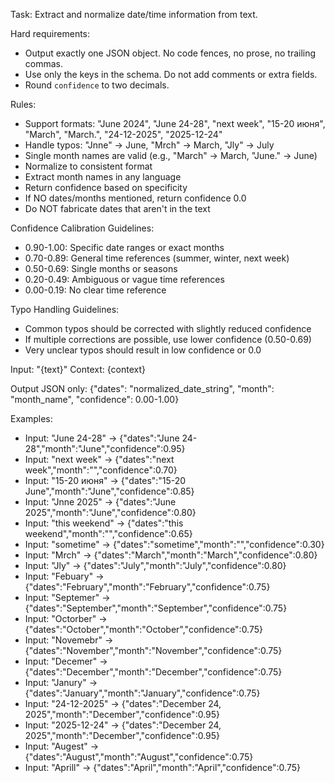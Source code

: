 Task: Extract and normalize date/time information from text.

Hard requirements:
- Output exactly one JSON object. No code fences, no prose, no trailing commas.
- Use only the keys in the schema. Do not add comments or extra fields.
- Round `confidence` to two decimals.

Rules:
- Support formats: "June 2024", "June 24-28", "next week", "15-20 июня", "March", "March.", "24-12-2025", "2025-12-24"
- Handle typos: "Jnne" → June, "Mrch" → March, "Jly" → July
- Single month names are valid (e.g., "March" → March, "June." → June)
- Normalize to consistent format
- Extract month names in any language
- Return confidence based on specificity
- If NO dates/months mentioned, return confidence 0.0
- Do NOT fabricate dates that aren't in the text

Confidence Calibration Guidelines:
- 0.90-1.00: Specific date ranges or exact months
- 0.70-0.89: General time references (summer, winter, next week)
- 0.50-0.69: Single months or seasons
- 0.20-0.49: Ambiguous or vague time references
- 0.00-0.19: No clear time reference

Typo Handling Guidelines:
- Common typos should be corrected with slightly reduced confidence
- If multiple corrections are possible, use lower confidence (0.50-0.69)
- Very unclear typos should result in low confidence or 0.0

Input: "{text}"
Context: {context}

Output JSON only:
{"dates": "normalized_date_string", "month": "month_name", "confidence": 0.00-1.00}

Examples:
- Input: "June 24-28" → {"dates":"June 24-28","month":"June","confidence":0.95}
- Input: "next week" → {"dates":"next week","month":"","confidence":0.70}
- Input: "15-20 июня" → {"dates":"15-20 June","month":"June","confidence":0.85}
- Input: "Jnne 2025" → {"dates":"June 2025","month":"June","confidence":0.80}
- Input: "this weekend" → {"dates":"this weekend","month":"","confidence":0.65}
- Input: "sometime" → {"dates":"sometime","month":"","confidence":0.30}
- Input: "Mrch" → {"dates":"March","month":"March","confidence":0.80}
- Input: "Jly" → {"dates":"July","month":"July","confidence":0.80}
- Input: "Febuary" → {"dates":"February","month":"February","confidence":0.75}
- Input: "Septemer" → {"dates":"September","month":"September","confidence":0.75}
- Input: "Octorber" → {"dates":"October","month":"October","confidence":0.75}
- Input: "Novemebr" → {"dates":"November","month":"November","confidence":0.75}
- Input: "Decemer" → {"dates":"December","month":"December","confidence":0.75}
- Input: "Janury" → {"dates":"January","month":"January","confidence":0.75}
- Input: "24-12-2025" → {"dates":"December 24, 2025","month":"December","confidence":0.95}
- Input: "2025-12-24" → {"dates":"December 24, 2025","month":"December","confidence":0.95}
- Input: "Augest" → {"dates":"August","month":"August","confidence":0.75}
- Input: "Aprill" → {"dates":"April","month":"April","confidence":0.75}
